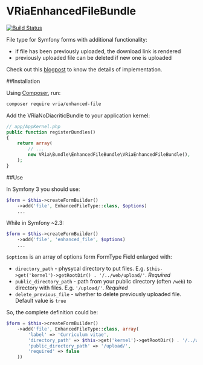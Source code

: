 VRiaEnhancedFileBundle
=============

[![Build Status](https://travis-ci.org/riabchenkovlad/enhanced-file.svg?branch=master)](https://travis-ci.org/riabchenkovlad/enhanced-file)

File type for Symfony forms with additional functionality:

- if file has been previously uploaded, the download link is rendered
- previously uploaded file can be deleted if new one is uploaded

Check out this [blogpost](https://vria.eu/news/2016/4/10/creating-enhanced-file-type-for-symfony-forms) to know the details of implementation.


##Installation

Using [Composer](http://packagist.org), run:
```sh
composer require vria/enhanced-file
```

Add the VRiaNoDiacriticBundle to your application kernel:

```php
// app/AppKernel.php
public function registerBundles()
{
    return array(
        // ...
        new VRia\Bundle\EnhancedFileBundle\VRiaEnhancedFileBundle(),
    );
}
```


##Use

In Symfony 3 you should use:

```php
$form = $this->createFormBuilder()
    ->add('file', EnhancedFileType::class, $options)
    ...
```

While in Symfony ~2.3:

```php
$form = $this->createFormBuilder()
    ->add('file', 'enhanced_file', $options)
    ...
```

`$options` is an array of options form FormType Field enlarged with:

- `directory_path` - physycal directory to put files. E.g. `$this->get('kernel')->getRootDir() . '/../web/upload/'`. *Required*
- `public_directory_path` - path from your public directory (often `/web`) to directory with files. E.g. `'/upload/'`. *Required*
- `delete_previous_file` - whether to delete previously uploaded file. Default value is `true`

So, the complete definition could be:

```php
$form = $this->createFormBuilder()
    ->add('file', EnhancedFileType::class, array(
        'label' => 'Curriculum vitae',
        'directory_path' => $this->get('kernel')->getRootDir() . '/../web/upload/',
        'public_directory_path' => '/upload/',
        'required' => false
    ))
```
